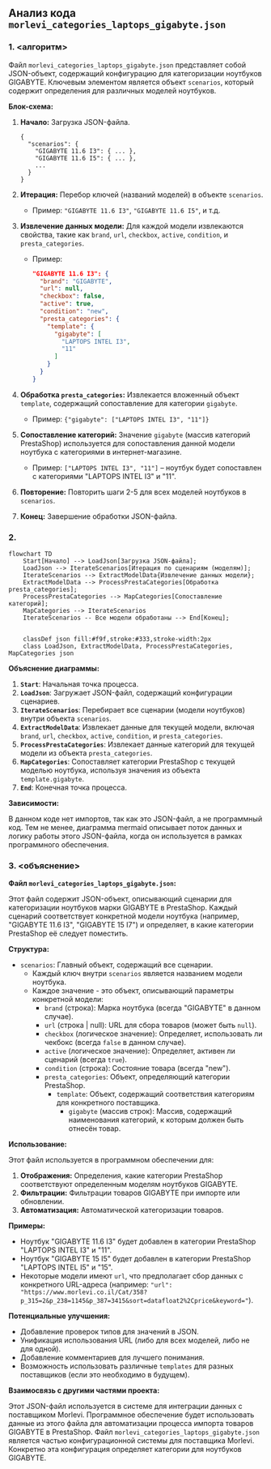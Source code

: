 ## Анализ кода `morlevi_categories_laptops_gigabyte.json`

### 1. <алгоритм>

Файл `morlevi_categories_laptops_gigabyte.json` представляет собой JSON-объект, содержащий конфигурацию для категоризации ноутбуков GIGABYTE. Ключевым элементом является объект `scenarios`, который содержит определения для различных моделей ноутбуков.

**Блок-схема:**

1.  **Начало:** Загрузка JSON-файла.
    ```
    {
      "scenarios": {
        "GIGABYTE 11.6 I3": { ... },
        "GIGABYTE 11.6 I5": { ... },
        ...
      }
    }
    ```
2.  **Итерация:** Перебор ключей (названий моделей) в объекте `scenarios`.
    -   Пример: `"GIGABYTE 11.6 I3"`, `"GIGABYTE 11.6 I5"`, и т.д.

3.  **Извлечение данных модели:** Для каждой модели извлекаются свойства, такие как `brand`, `url`, `checkbox`, `active`, `condition`, и `presta_categories`.
    -   Пример:
        ```json
        "GIGABYTE 11.6 I3": {
          "brand": "GIGABYTE",
          "url": null,
          "checkbox": false,
          "active": true,
          "condition": "new",
          "presta_categories": {
            "template": {
              "gigabyte": [
                "LAPTOPS INTEL I3",
                "11"
              ]
            }
          }
        }
        ```
4.  **Обработка `presta_categories`:**  Извлекается вложенный объект `template`, содержащий сопоставление для категории `gigabyte`.
    -   Пример: `{"gigabyte": ["LAPTOPS INTEL I3", "11"]}`

5.  **Сопоставление категорий:** Значение `gigabyte` (массив категорий PrestaShop) используется для сопоставления данной модели ноутбука с категориями в интернет-магазине.
    -   Пример: `["LAPTOPS INTEL I3", "11"]` –  ноутбук будет сопоставлен с категориями "LAPTOPS INTEL I3" и "11".

6.  **Повторение:** Повторить шаги 2-5 для всех моделей ноутбуков в `scenarios`.

7.  **Конец:** Завершение обработки JSON-файла.

### 2. <mermaid>

```mermaid
flowchart TD
    Start[Начало] --> LoadJson[Загрузка JSON-файла];
    LoadJson --> IterateScenarios[Итерация по сценариям (моделям)];
    IterateScenarios --> ExtractModelData{Извлечение данных модели};
    ExtractModelData --> ProcessPrestaCategories[Обработка presta_categories];
    ProcessPrestaCategories --> MapCategories[Сопоставление категорий];
    MapCategories --> IterateScenarios
    IterateScenarios -- Все модели обработаны --> End[Конец];


    classDef json fill:#f9f,stroke:#333,stroke-width:2px
    class LoadJson, ExtractModelData, ProcessPrestaCategories, MapCategories json
```

**Объяснение диаграммы:**

1.  **`Start`**: Начальная точка процесса.
2.  **`LoadJson`**: Загружает JSON-файл, содержащий конфигурации сценариев.
3.  **`IterateScenarios`**: Перебирает все сценарии (модели ноутбуков) внутри объекта `scenarios`.
4.  **`ExtractModelData`**: Извлекает данные для текущей модели, включая `brand`, `url`, `checkbox`, `active`, `condition`, и `presta_categories`.
5.  **`ProcessPrestaCategories`**: Извлекает данные категорий для текущей модели из объекта `presta_categories`.
6.  **`MapCategories`**: Сопоставляет категории PrestaShop с текущей моделью ноутбука, используя значения из объекта `template.gigabyte`.
7.  **`End`**: Конечная точка процесса.

**Зависимости:**

В данном коде нет импортов, так как это JSON-файл, а не программный код. Тем не менее, диаграмма mermaid описывает поток данных и логику работы этого JSON-файла, когда он используется в рамках программного обеспечения.

### 3. <объяснение>

**Файл `morlevi_categories_laptops_gigabyte.json`:**

Этот файл содержит JSON-объект, описывающий сценарии для категоризации ноутбуков марки GIGABYTE в PrestaShop. Каждый сценарий соответствует конкретной модели ноутбука (например, "GIGABYTE 11.6 I3", "GIGABYTE 15 I7") и определяет, в какие категории PrestaShop её следует поместить.

**Структура:**

-   `scenarios`: Главный объект, содержащий все сценарии.
    -   Каждый ключ внутри `scenarios` является названием модели ноутбука.
    -   Каждое значение - это объект, описывающий параметры конкретной модели:
        -   `brand` (строка): Марка ноутбука (всегда "GIGABYTE" в данном случае).
        -   `url` (строка | null): URL для сбора товаров (может быть `null`).
        -   `checkbox` (логическое значение): Определяет, использовать ли чекбокс (всегда `false` в данном случае).
        -   `active` (логическое значение): Определяет, активен ли сценарий (всегда `true`).
        -   `condition` (строка): Состояние товара (всегда "new").
        -   `presta_categories`: Объект, определяющий категории PrestaShop.
            -   `template`: Объект, содержащий соответствия категориям для конкретного поставщика.
                -   `gigabyte` (массив строк): Массив, содержащий наименования категорий, к которым должен быть отнесён товар.

**Использование:**

Этот файл используется в программном обеспечении для:

1.  **Отображения:** Определения, какие категории PrestaShop соответствуют определенным моделям ноутбуков GIGABYTE.
2.  **Фильтрации:** Фильтрации товаров GIGABYTE при импорте или обновлении.
3.  **Автоматизация:** Автоматической категоризации товаров.

**Примеры:**

-   Ноутбук "GIGABYTE 11.6 I3" будет добавлен в категории PrestaShop "LAPTOPS INTEL I3" и "11".
-   Ноутбук "GIGABYTE 15 I5" будет добавлен в категории PrestaShop "LAPTOPS INTEL I5" и "15".
-   Некоторые модели имеют `url`, что предполагает сбор данных с конкретного URL-адреса (например: `"url": "https://www.morlevi.co.il/Cat/358?p_315=2&p_238=1145&p_387=3415&sort=datafloat2%2Cprice&keyword="`).

**Потенциальные улучшения:**

-   Добавление проверок типов для значений в JSON.
-   Унификация использования URL (либо для всех моделей, либо не для одной).
-   Добавление комментариев для лучшего понимания.
-   Возможность использовать различные `templates` для разных поставщиков (если это необходимо в будущем).

**Взаимосвязь с другими частями проекта:**

Этот JSON-файл используется в системе для интеграции данных с поставщиком Morlevi. Программное обеспечение будет использовать данные из этого файла для автоматизации процесса импорта товаров GIGABYTE в PrestaShop. Файл `morlevi_categories_laptops_gigabyte.json` является частью конфигурационной системы для поставщика Morlevi. Конкретно эта конфигурация определяет категории для ноутбуков GIGABYTE.